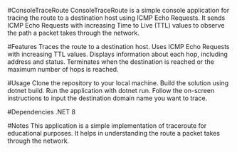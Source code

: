 #ConsoleTraceRoute
ConsoleTraceRoute is a simple console application for tracing the route to a destination host using ICMP Echo Requests. It sends ICMP Echo Requests with increasing Time to Live (TTL) values to observe the path a packet takes through the network.

#Features
Traces the route to a destination host.
Uses ICMP Echo Requests with increasing TTL values.
Displays information about each hop, including address and status.
Terminates when the destination is reached or the maximum number of hops is reached.

#Usage
Clone the repository to your local machine.
Build the solution using dotnet build.
Run the application with dotnet run.
Follow the on-screen instructions to input the destination domain name you want to trace.

#Dependencies
.NET 8

#Notes
This application is a simple implementation of traceroute for educational purposes.
It helps in understanding the route a packet takes through the network.

